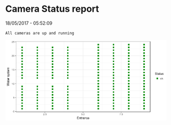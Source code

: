 Camera Status report
================
18/05/2017 - 05:52:09

    All cameras are up and running

![](camreport_files/figure-markdown_github/unnamed-chunk-2-1.png)
